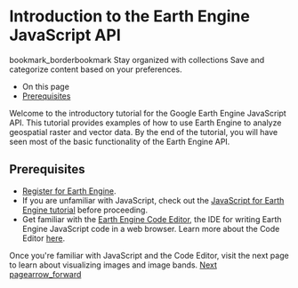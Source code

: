  
#  Introduction to the Earth Engine JavaScript API
bookmark_borderbookmark Stay organized with collections  Save and categorize content based on your preferences.
  * On this page
  * [Prerequisites](https://developers.google.com/earth-engine/tutorials/tutorial_api_01#prerequisites)


Welcome to the introductory tutorial for the Google Earth Engine JavaScript API. This tutorial provides examples of how to use Earth Engine to analyze geospatial raster and vector data. By the end of the tutorial, you will have seen most of the basic functionality of the Earth Engine API.
## Prerequisites
  * [Register for Earth Engine](https://console.cloud.google.com/earth-engine). 
  * If you are unfamiliar with JavaScript, check out the [JavaScript for Earth Engine tutorial](https://developers.google.com/earth-engine/tutorials/tutorial_js_01) before proceeding.
  * Get familiar with the [Earth Engine Code Editor](https://code.earthengine.google.com), the IDE for writing Earth Engine JavaScript code in a web browser. Learn more about the Code Editor [here](https://developers.google.com/earth-engine/guides/playground).


Once you're familiar with JavaScript and the Code Editor, visit the next page to learn about visualizing images and image bands.
[ Next pagearrow_forward](https://developers.google.com/earth-engine/tutorials/tutorial_api_02)
